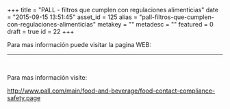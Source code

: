 +++
title = "PALL - filtros que cumplen con regulaciones alimenticias"
date = "2015-09-15 13:51:45"
asset_id = 125
alias = "pall-filtros-que-cumplen-con-regulaciones-alimenticias"
metakey = ""
metadesc = ""
featured = 0
draft = true
id = 22
+++
<p>Para mas información puede visitar la pagina WEB:</p>
<hr class="system-pagebreak" />
<p> </p>
<p>Para mas información visite:</p>
<p><a title="http://www.pall.com/main/food-and-beverage/food-contact-compliance-safety.page" href="http://www.pall.com/main/food-and-beverage/food-contact-compliance-safety.page" target="_blank">http://www.pall.com/main/food-and-beverage/food-contact-compliance-safety.page</a></p>
<!--more-->